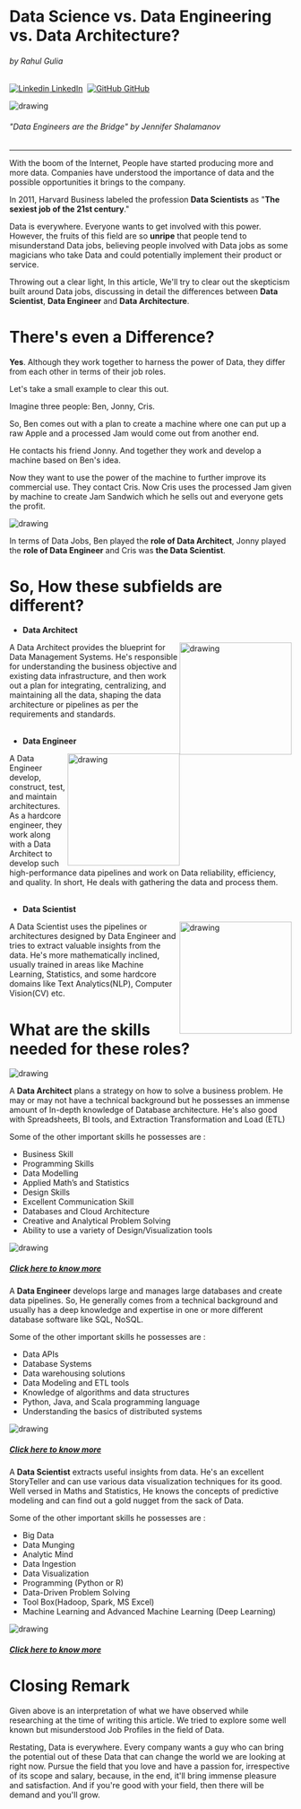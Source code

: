 # Data Science vs. Data Engineering vs. Data Architecture?

###### by Rahul Gulia
[![Linkedin](https://i.stack.imgur.com/gVE0j.png) LinkedIn](https://www.linkedin.com/in/rahulgulia/) &nbsp;[![GitHub](https://i.stack.imgur.com/tskMh.png) GitHub](https://github.com/RsTaK)


<img src="images\Data-Engineer_Graphic.png" alt="drawing"/>

###### "Data Engineers are the Bridge" by Jennifer Shalamanov
---
<p style="text-align: left; width: 100%;" >
With the boom of the Internet, People have started producing more and more data. Companies have understood the importance of data and the possible opportunities it brings to the company. 

In 2011, Harvard Business labeled the profession **Data Scientists** as "**The sexiest job of the 21st century**."
 
Data is everywhere. Everyone wants to get involved with this power. However, the fruits of this field are so **unripe** that people tend to misunderstand Data jobs, believing people involved with Data jobs as some magicians who take Data and could potentially implement their product or service.

Throwing out a clear light, In this article, We'll try to clear out the skepticism built around Data jobs, discussing in detail the differences between **Data Scientist**, **Data Engineer** and **Data Architecture**.
</p>

# There's even a Difference?

<p style="text-align: left;">

**Yes**. Although they work together to harness the power of Data, they differ from each other in terms of their job roles.

Let's take a small example to clear this out.

Imagine three people: Ben, Jonny, Cris.

So, Ben comes out with a plan to create a machine where one can put up a raw Apple and a processed Jam would come out from another end.

He contacts his friend Jonny. And together they work and develop a machine based on Ben's idea. 

Now they want to use the power of the machine to further improve its commercial use. They contact Cris. Now Cris uses the processed Jam given by machine to create Jam Sandwich which he sells out and everyone gets the profit. 

<img src="images\apple.png" alt="drawing"/>

<br>

In terms of Data Jobs, Ben played the **role of Data Architect**, Jonny played the **role of Data Engineer** and Cris was **the Data Scientist**.

</p>

# So, How these subfields are different?



* **Data Architect**
<img src="images\DA.png" alt="drawing" width="200" style="float: right"/>

A Data Architect provides the blueprint for Data Management Systems. He's responsible for understanding the business objective and existing data infrastructure, and then work out a plan for integrating, centralizing, and maintaining all the data, shaping the data architecture or pipelines as per the requirements and standards.
<br>
<br>

* **Data Engineer**
<img src="images\DE.png" alt="drawing" width="200" style="float: right"/>

A Data Engineer develop, construct, test, and maintain architectures. As a hardcore engineer, they work along with a Data Architect to develop such high-performance data pipelines and work on Data reliability, efficiency, and quality. In short, He deals with gathering the data and process them.
<br>
<br>

* **Data Scientist**
<img src="images\DS.png" alt="drawing" width="200" style="float: right"/>

A Data Scientist uses the pipelines or architectures designed by Data Engineer and tries to extract valuable insights from the data. He's more mathematically inclined, usually trained in areas like Machine Learning, Statistics, and some hardcore domains like 
Text Analytics(NLP), Computer Vision(CV) etc.

</p>

# What are the skills needed for these roles?

<p style="text-align: left;">

<img src="images\chart.png" alt="drawing"/>

A **Data Architect** plans a strategy on how to solve a business problem. He may or may not have a technical background but he possesses an immense amount of In-depth knowledge of Database architecture. He's also good with Spreadsheets, BI tools, and Extraction Transformation and Load (ETL)

Some of the other important skills he possesses are :

* Business Skill
* Programming Skills
* Data Modelling
* Applied Math’s and Statistics
* Design Skills
* Excellent Communication Skill
* Databases and Cloud Architecture
* Creative and Analytical Problem Solving
* Ability to use a variety of Design/Visualization tools

<img src="images\DA-salary.PNG" alt="drawing"/>

##### [Click here to know more](https://datacatchup.com/top-10-skills-for-data-architects/) 

A **Data Engineer** develops large and manages large databases and create data pipelines.  So, He generally comes from a technical background and usually has a deep knowledge and expertise in one or more different database software like SQL, NoSQL.

Some of the other important skills he possesses are :

* Data APIs
* Database Systems
* Data warehousing solutions
* Data Modeling and ETL tools
* Knowledge of algorithms and data structures
* Python, Java, and Scala programming language
* Understanding the basics of distributed systems

<img src="images\DE-salary.PNG" alt="drawing"/>

##### [Click here to know more](https://www.springboard.com/library/data-engineering/skills/) 

A **Data Scientist** extracts useful insights from data. He's an excellent StoryTeller and can use various data visualization techniques for its good. Well versed in Maths and Statistics, He knows the concepts of predictive modeling and can find out a gold nugget from the sack of Data. 

Some of the other important skills he possesses are :

* Big Data
* Data Munging
* Analytic Mind
* Data Ingestion
* Data Visualization
* Programming (Python or R)
* Data-Driven Problem Solving
* Tool Box(Hadoop, Spark, MS Excel)
* Machine Learning and Advanced Machine Learning (Deep Learning)

<img src="images\ds-slary.PNG" alt="drawing"/>

##### [Click here to know more](https://www.edureka.co/blog/how-to-become-a-data-scientist/) 

</p>

# Closing Remark

<p style="text-align: left;">

Given above is an interpretation of what we have observed while researching at the time of writing this article. We tried to explore some well known but misunderstood Job Profiles in the field of Data.

Restating, Data is everywhere. Every company wants a guy who can bring the potential out of these Data that can change the world we are looking at right now. Pursue the field that you love and have a passion for, irrespective of its scope and salary, because, in the end, it'll bring immense pleasure and satisfaction. And if you're good with your field, then there will be demand and you'll grow. 
</p>
